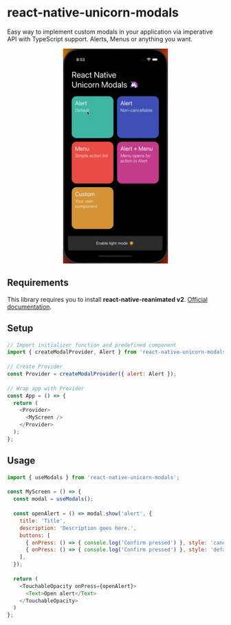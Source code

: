 # react-native-unicorn-modals

Easy way to implement custom modals in your application via imperative API with TypeScript support. Alerts, Menus or anything you want.

<p align="center">
<img src=".github/images/demo.gif" height="500" />
</p>

## Requirements

This library requires you to install **react-native-reanimated v2**. [Official documentation](https://docs.swmansion.com/react-native-reanimated/docs/fundamentals/installation).

## Setup

```js
// Import initializer function and predefined component
import { createModalProvider, Alert } from 'react-native-unicorn-modals';

// Create Provider
const Provider = createModalProvider({ alert: Alert });

// Wrap app with Provider
const App = () => {
  return (
    <Provider>
      <MyScreen />
    </Provider>
  );
};
```

## Usage

```js
import { useModals } from 'react-native-unicorn-modals';

const MyScreen = () => {
  const modal = useModals();

  const openAlert = () => modal.show('alert', {
    title: 'Title',
    description: 'Description goes here.',
    buttons: [
      { onPress: () => { console.log('Confirm pressed') }, style: 'cancel', text: 'Cancel', secondary: true },
      { onPress: () => { console.log('Confirm pressed') }, style: 'default', text: 'Confirm' },
    ],
  });

  return (
    <TouchableOpacity onPress={openAlert}>
      <Text>Open alert</Text>
    </TouchableOpacity>
  )
};
```
